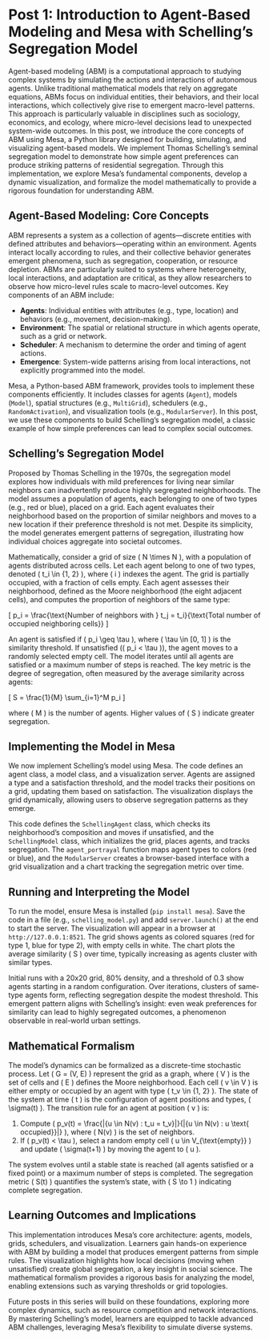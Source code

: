 # Post 1: Introduction to Agent-Based Modeling and Mesa with Schelling’s Segregation Model

Agent-based modeling (ABM) is a computational approach to studying complex systems by simulating the actions and interactions of autonomous agents. Unlike traditional mathematical models that rely on aggregate equations, ABMs focus on individual entities, their behaviors, and their local interactions, which collectively give rise to emergent macro-level patterns. This approach is particularly valuable in disciplines such as sociology, economics, and ecology, where micro-level decisions lead to unexpected system-wide outcomes. In this post, we introduce the core concepts of ABM using Mesa, a Python library designed for building, simulating, and visualizing agent-based models. We implement Thomas Schelling’s seminal segregation model to demonstrate how simple agent preferences can produce striking patterns of residential segregation. Through this implementation, we explore Mesa’s fundamental components, develop a dynamic visualization, and formalize the model mathematically to provide a rigorous foundation for understanding ABM.

## Agent-Based Modeling: Core Concepts

ABM represents a system as a collection of agents—discrete entities with defined attributes and behaviors—operating within an environment. Agents interact locally according to rules, and their collective behavior generates emergent phenomena, such as segregation, cooperation, or resource depletion. ABMs are particularly suited to systems where heterogeneity, local interactions, and adaptation are critical, as they allow researchers to observe how micro-level rules scale to macro-level outcomes. Key components of an ABM include:

- **Agents**: Individual entities with attributes (e.g., type, location) and behaviors (e.g., movement, decision-making).
- **Environment**: The spatial or relational structure in which agents operate, such as a grid or network.
- **Scheduler**: A mechanism to determine the order and timing of agent actions.
- **Emergence**: System-wide patterns arising from local interactions, not explicitly programmed into the model.

Mesa, a Python-based ABM framework, provides tools to implement these components efficiently. It includes classes for agents (`Agent`), models (`Model`), spatial structures (e.g., `MultiGrid`), schedulers (e.g., `RandomActivation`), and visualization tools (e.g., `ModularServer`). In this post, we use these components to build Schelling’s segregation model, a classic example of how simple preferences can lead to complex social outcomes.

## Schelling’s Segregation Model

Proposed by Thomas Schelling in the 1970s, the segregation model explores how individuals with mild preferences for living near similar neighbors can inadvertently produce highly segregated neighborhoods. The model assumes a population of agents, each belonging to one of two types (e.g., red or blue), placed on a grid. Each agent evaluates their neighborhood based on the proportion of similar neighbors and moves to a new location if their preference threshold is not met. Despite its simplicity, the model generates emergent patterns of segregation, illustrating how individual choices aggregate into societal outcomes.

Mathematically, consider a grid of size \( N \times N \), with a population of agents distributed across cells. Let each agent belong to one of two types, denoted \( t_i \in \{1, 2\} \), where \( i \) indexes the agent. The grid is partially occupied, with a fraction of cells empty. Each agent assesses their neighborhood, defined as the Moore neighborhood (the eight adjacent cells), and computes the proportion of neighbors of the same type:

\[
p_i = \frac{\text{Number of neighbors with } t_j = t_i}{\text{Total number of occupied neighboring cells}}
\]

An agent is satisfied if \( p_i \geq \tau \), where \( \tau \in [0, 1] \) is the similarity threshold. If unsatisfied (\( p_i < \tau \)), the agent moves to a randomly selected empty cell. The model iterates until all agents are satisfied or a maximum number of steps is reached. The key metric is the degree of segregation, often measured by the average similarity across agents:

\[
S = \frac{1}{M} \sum_{i=1}^M p_i
\]

where \( M \) is the number of agents. Higher values of \( S \) indicate greater segregation.

## Implementing the Model in Mesa

We now implement Schelling’s model using Mesa. The code defines an agent class, a model class, and a visualization server. Agents are assigned a type and a satisfaction threshold, and the model tracks their positions on a grid, updating them based on satisfaction. The visualization displays the grid dynamically, allowing users to observe segregation patterns as they emerge.



This code defines the `SchellingAgent` class, which checks its neighborhood’s composition and moves if unsatisfied, and the `SchellingModel` class, which initializes the grid, places agents, and tracks segregation. The `agent_portrayal` function maps agent types to colors (red or blue), and the `ModularServer` creates a browser-based interface with a grid visualization and a chart tracking the segregation metric over time.

## Running and Interpreting the Model

To run the model, ensure Mesa is installed (`pip install mesa`). Save the code in a file (e.g., `schelling_model.py`) and add `server.launch()` at the end to start the server. The visualization will appear in a browser at `http://127.0.0.1:8521`. The grid shows agents as colored squares (red for type 1, blue for type 2), with empty cells in white. The chart plots the average similarity \( S \) over time, typically increasing as agents cluster with similar types.

Initial runs with a 20x20 grid, 80% density, and a threshold of 0.3 show agents starting in a random configuration. Over iterations, clusters of same-type agents form, reflecting segregation despite the modest threshold. This emergent pattern aligns with Schelling’s insight: even weak preferences for similarity can lead to highly segregated outcomes, a phenomenon observable in real-world urban settings.

## Mathematical Formalism

The model’s dynamics can be formalized as a discrete-time stochastic process. Let \( G = (V, E) \) represent the grid as a graph, where \( V \) is the set of cells and \( E \) defines the Moore neighborhood. Each cell \( v \in V \) is either empty or occupied by an agent with type \( t_v \in \{1, 2\} \). The state of the system at time \( t \) is the configuration of agent positions and types, \( \sigma(t) \). The transition rule for an agent at position \( v \) is:

1. Compute \( p_v(t) = \frac{|\{u \in N(v) : t_u = t_v\}|}{|\{u \in N(v) : u \text{ occupied}\}|} \), where \( N(v) \) is the set of neighbors.
2. If \( p_v(t) < \tau \), select a random empty cell \( u \in V_{\text{empty}} \) and update \( \sigma(t+1) \) by moving the agent to \( u \).

The system evolves until a stable state is reached (all agents satisfied or a fixed point) or a maximum number of steps is completed. The segregation metric \( S(t) \) quantifies the system’s state, with \( S \to 1 \) indicating complete segregation.

## Learning Outcomes and Implications

This implementation introduces Mesa’s core architecture: agents, models, grids, schedulers, and visualization. Learners gain hands-on experience with ABM by building a model that produces emergent patterns from simple rules. The visualization highlights how local decisions (moving when unsatisfied) create global segregation, a key insight in social science. The mathematical formalism provides a rigorous basis for analyzing the model, enabling extensions such as varying thresholds or grid topologies.

Future posts in this series will build on these foundations, exploring more complex dynamics, such as resource competition and network interactions. By mastering Schelling’s model, learners are equipped to tackle advanced ABM challenges, leveraging Mesa’s flexibility to simulate diverse systems.
